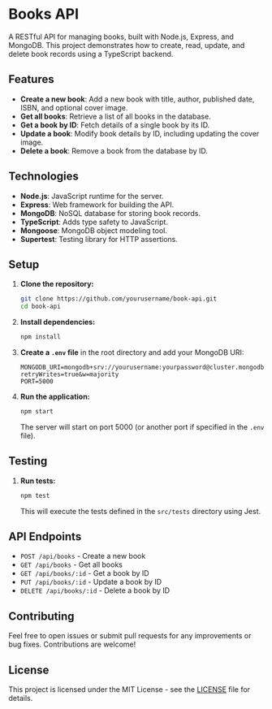 # Books API

A RESTful API for managing books, built with Node.js, Express, and MongoDB. This project demonstrates how to create, read, update, and delete book records using a TypeScript backend.

## Features

- **Create a new book**: Add a new book with title, author, published date, ISBN, and optional cover image.
- **Get all books**: Retrieve a list of all books in the database.
- **Get a book by ID**: Fetch details of a single book by its ID.
- **Update a book**: Modify book details by ID, including updating the cover image.
- **Delete a book**: Remove a book from the database by ID.

## Technologies

- **Node.js**: JavaScript runtime for the server.
- **Express**: Web framework for building the API.
- **MongoDB**: NoSQL database for storing book records.
- **TypeScript**: Adds type safety to JavaScript.
- **Mongoose**: MongoDB object modeling tool.
- **Supertest**: Testing library for HTTP assertions.

## Setup

1. **Clone the repository:**

    ```bash
    git clone https://github.com/yourusername/book-api.git
    cd book-api
    ```

2. **Install dependencies:**

    ```bash
    npm install
    ```

3. **Create a `.env` file** in the root directory and add your MongoDB URI:

    ```plaintext
    MONGODB_URI=mongodb+srv://yourusername:yourpassword@cluster.mongodb.net/book_api_db?retryWrites=true&w=majority
    PORT=5000
    ```

4. **Run the application:**

    ```bash
    npm start
    ```

   The server will start on port 5000 (or another port if specified in the `.env` file).

## Testing

1. **Run tests:**

    ```bash
    npm test
    ```

   This will execute the tests defined in the `src/tests` directory using Jest.

## API Endpoints

- `POST /api/books` - Create a new book
- `GET /api/books` - Get all books
- `GET /api/books/:id` - Get a book by ID
- `PUT /api/books/:id` - Update a book by ID
- `DELETE /api/books/:id` - Delete a book by ID

## Contributing

Feel free to open issues or submit pull requests for any improvements or bug fixes. Contributions are welcome!

## License

This project is licensed under the MIT License - see the [LICENSE](LICENSE) file for details.

